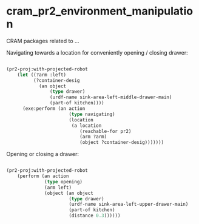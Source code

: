cram_pr2_environment_manipulation
=================================

CRAM packages related to ...


Navigating towards a location for conveniently opening / closing drawer:

```lisp

(pr2-proj:with-projected-robot
    (let ((?arm :left)
          (?container-desig
            (an object
                (type drawer)
                (urdf-name sink-area-left-middle-drawer-main)
                (part-of kitchen))))
      (exe:perform (an action
                       (type navigating)
                       (location
                        (a location
                           (reachable-for pr2)
                           (arm ?arm)
                           (object ?container-desig)))))))

```

Opening or closing a drawer:

```lisp

(pr2-proj:with-projected-robot
    (perform (an action
              (type opening)
              (arm left)
              (object (an object
                       (type drawer)
                       (urdf-name sink-area-left-upper-drawer-main)
                       (part-of kitchen)
                       (distance 0.3))))))

```